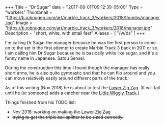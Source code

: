 +++
Title = "Dr Sugar"
date = "2017-08-01T09:12:39-05:00"
Type = "workers"
Thumbnail = "https://b.robnugen.com/art/marble_track_3/workers/2018/thumbs/manager.jpg"
Image = "https://b.robnugen.com/art/marble_track_3/workers/2018/manager.jpg"
Description = "short, white, with small feet"
Aliases = [
	"/w/ds"
]
+++

I'm calling Dr Sugar the manager because he was the first person to come on to the set in the first attempt to create Marble Track 3 back in 2011 or so.  I am calling him Dr Sugar because he is basically white like sugar, and it's a funny name in Japanese.  Satou Sensei.

During the construction this time I found though the manager has really short arms, he is also quite gymnastic and that he can flip around and you can move relatively easily around different parts of the track.

As of this writing (Nov 2018) he is about to test the [Lower Zig Zag](/lzz).  (It will fail until he (or someone) adds a catcher near the [Little Wiggly Track](/p/lwt).)

Things finished from his TODO list:

* Nov 2018: ~~working on making the [Lower Zig Zag](/p/lzz)~~
* ~~trying to get the triple ball splitter to be sized correctly.~~